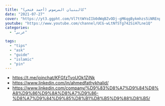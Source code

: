 ```yaml
---
title: "كالبنيان المرصوص (أحمد فتحي)"
date: "2021-07-27"
cover: "https://yt3.ggpht.com/Vl7ttWYoIIb0dWqBZvODj-gM6qgBykmhzs5iNREnpjTRAUKFygFm6udC5oTwaZRuK86A5yn-X8Q=s88-c-k-c0x00ffffff-no-rj"
youtube: "https://www.youtube.com/channel/UCG-wLtNfSTg742SiH7Lne1Q"
categories:
  - "عربي"

tags:
  - "tips"
  - "ask"
  - "guide"
  - "islamic"
  - "pin"
---
```


- https://t.me/joinchat/KFGfzTvoUOk1ZjNk
- https://www.linkedin.com/in/ahmedfathykhalid/
- https://www.linkedin.com/company/%D9%83%D8%A7%D9%84%D8%A8%D9%86%D9%8A%D8%A7%D9%86-%D8%A7%D9%84%D9%85%D8%B1%D8%B5%D9%88%D8%B5/
